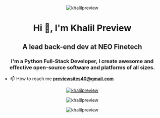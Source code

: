 <p align="center"> <img src="https://komarev.com/ghpvc/?username=khalilpreview" alt="khalilpreview" /> </p>
<h1 align="center">Hi 👋, I'm Khalil Preview</h1>
<h2 align="center">A lead back-end dev at NEO Finetech</h3>

<h3 align="center"> I'm a Python Full-Stack Developer, I create awesome and effective open-source software and platforms of all sizes. </h2>

- 📫 How to reach me **previewsites40@gmail.com**

<p align="center"> <a href="https://github.com/ryo-ma/github-profile-trophy"><img src="https://github-profile-trophy.vercel.app/?username=khalilpreview&theme=juicyfresh" alt="khalilpreview" /></a> </p>

<p align="center"><img align="center" src=https://github-readme-stats.vercel.app/api?username=khalilpreview&show_icons=true&theme=chartreuse-dark&count_private=true alt="khalilpreview" /></p>

<p  align="center"><img align="center" src="https://github-readme-stats.vercel.app/api/top-langs?username=khalilpreview&&theme=chartreuse-dark&show_icons=true&locale=en&layout=compact" alt="khalilpreview" /></p>




  

